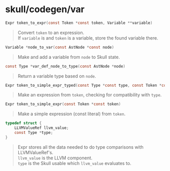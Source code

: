 # skull/codegen/var

```c
Expr token_to_expr(const Token *const token, Variable **variable)
```

> Convert `token` to an expression.
> \
> If `variable` is and `token` is a variable, store the found variable there.

```c
Variable *node_to_var(const AstNode *const node)
```

> Make and add a variable from `node` to Skull state.

```c
const Type *var_def_node_to_type(const AstNode *node)
```

> Return a variable type based on `node`.

```c
Expr token_to_simple_expr_typed(const Type *const type, const Token *const token)
```

> Make an expression from `token`, checking for compatibility with `type`.

```c
Expr token_to_simple_expr(const Token *const token)
```

> Make a simple expression (const literal) from `token`.

```c
typedef struct {
	LLVMValueRef llvm_value;
	const Type *type;
}
```

> Expr stores all the data needed to do type comparisons with LLVMValueRef's.
> \
> `llvm_value` is the LLVM component.
> \
> `type` is the Skull usable which `llvm_value` evaluates to.


